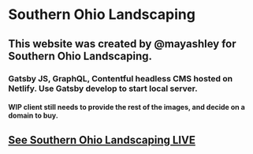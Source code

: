 # Southern Ohio Landscaping 

## This website was created by @mayashley for Southern Ohio Landscaping.

### Gatsby JS, GraphQL, Contentful headless CMS hosted on Netlify. Use Gatsby develop to start local server.

#### WIP client still needs to provide the rest of the images, and decide on a domain to buy.

## [See Southern Ohio Landscaping LIVE](https://landscape-site.netlify.app)

 
